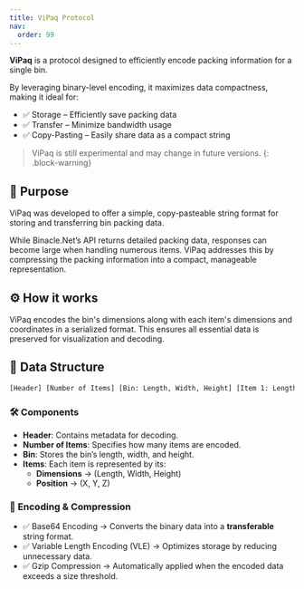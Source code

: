 ```yaml
--- 
title: ViPaq Protocol
nav:
  order: 99
---
```


**ViPaq** is a protocol designed to efficiently encode packing information for a single bin.

By leveraging binary-level encoding, it maximizes data compactness, making it ideal for:
- ✅ Storage – Efficiently save packing data
- ✅ Transfer – Minimize bandwidth usage
- ✅ Copy-Pasting – Easily share data as a compact string

> ViPaq is still experimental and may change in future versions.
{: .block-warning}

## 🎯 Purpose
ViPaq was developed to offer a simple, copy-pasteable string format for storing and transferring bin packing data.

While Binacle.Net’s API returns detailed packing data, responses can become large when handling numerous items. ViPaq addresses this by compressing the packing information into a compact, manageable representation.

## ⚙️ How it works
ViPaq encodes the bin's dimensions along with each item's dimensions and coordinates in a serialized format. This ensures all essential data is preserved for visualization and decoding.

## 📌 Data Structure
```bash
[Header] [Number of Items] [Bin: Length, Width, Height] [Item 1: Length, Width, Height, X, Y, Z] [Item 2: Length, Width, Height, X, Y, Z] ... [Item N: Length, Width, Height, X, Y, Z]
```

### 🛠️ Components
- **Header**: Contains metadata for decoding.
- **Number of Items**: Specifies how many items are encoded.
- **Bin**: Stores the bin’s length, width, and height.
- **Items**: Each item is represented by its:
  - **Dimensions** → (Length, Width, Height)
  - **Position** → (X, Y, Z)

### 🔑 Encoding & Compression
- ✅ Base64 Encoding → Converts the binary data into a **transferable** string format.
- ✅ Variable Length Encoding (VLE) → Optimizes storage by reducing unnecessary data.
- ✅ Gzip Compression → Automatically applied when the encoded data exceeds a size threshold.
